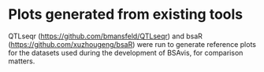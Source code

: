 # Plots generated from existing tools
QTLseqr (https://github.com/bmansfeld/QTLseqr) and bsaR (https://github.com/xuzhougeng/bsaR) were run to generate reference plots for the datasets used during the development of BSAvis, for comparison matters.